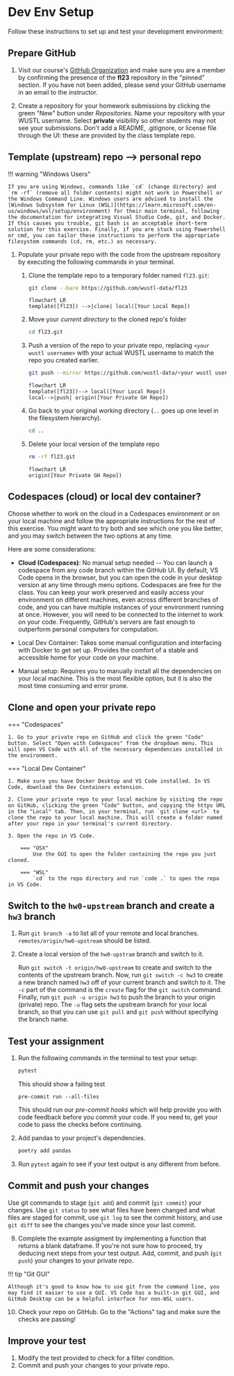 # Dev Env Setup

Follow these instructions to set up and test your development environment:

## Prepare GitHub

1. Visit our course's [GitHub Organization](https://github.com/wustl-data) and make sure you are a member by confirming the presence of the **fl23** repository in the "pinned" section. If you have not been added, please send your GitHub username in an email to the instructor.

2. Create a repository for your homework submissions by clicking the green "New" button under *Repositories*. Name your repository with your WUSTL username. Select **private** visibility so other students may not see your submissions. Don't add a README, .gitignore, or license file through the UI: these are provided by the class template repo.

## Template (upstream) repo --> personal repo


!!! warning "Windows Users"

    If you are using Windows, commands like `cd` (change directory) and `rm -rf` (remove all folder contents) might not work in Powershell or the Windows Command Line. Windows users are advised to install the [Windows Subsystem for Linux (WSL)](https://learn.microsoft.com/en-us/windows/wsl/setup/environment) for their main terminal, following the documentation for integrating Visual Studio Code, git, and Docker. If this causes you trouble, git bash is an acceptable short-term solution for this exercise. Finally, if you are stuck using Powershell or cmd, you can tailor these instructions to perform the appropriate filesystem commands (cd, rm, etc.) as necessary.

1. Populate your private repo with the code from the upstream repository by executing the following commands in your terminal.

    1. Clone the template repo to a temporary folder named `fl23.git`:

        ```bash
        git clone --bare https://github.com/wustl-data/fl23
        ```

        ```mermaid
        flowchart LR
        template([fl23]) -->|clone| local([Your Local Repo])
        ```

    2.  Move your _current directory_ to the cloned repo's folder

        ```bash
        cd fl23.git
        ```

    3.  Push a version of the repo to your private repo, replacing `<your wustl username>` with your actual WUSTL username to match the repo you created earlier.

        ```bash
        git push --mirror https://github.com/wustl-data/<your wustl username>
        ```

        ```mermaid
        flowchart LR
        template([fl23])--> local([Your Local Repo])
        local-->|push| origin([Your Private GH Repo])
        ```

    4.  Go back to your original working directory (`..` goes up one level in the filesystem hierarchy).

        ```bash
        cd ..
        ```

    5.  Delete your local version of the template repo

        ```bash
        rm -rf fl23.git
        ```

        ```mermaid
        flowchart LR
        origin([Your Private GH Repo])
        ```

## Codespaces (cloud) or local dev container?

Choose whether to work on the cloud in a Codespaces environment or on your local machine and follow the appropriate instructions for the rest of this exercise. You might want to try both and see which one you like better, and you may switch between the two options at any time.

Here are some considerations:

- **Cloud (Codespaces)**: No manual setup needed -- You can launch a codespace from any code branch within the GitHub UI. By default, VS Code opens in the browser, but you can open the code in your desktop version at any time through menu options. Codespaces are free for the class. You can keep your work preserved and easily access your environment on different machines, even across different branches of code, and you can have multiple instances of your environment running at once. However, you will need to be connected to the internet to work on your code. Frequently, GitHub's servers are fast enough to outperform personal computers for computation.

- Local Dev Container: Takes some manual configuration and interfacing with Docker to get set up. Provides the comfort of a stable and accessible home for your code on your machine.

- Manual setup: Requires you to manually install all the dependencies on your local machine. This is the most flexible option, but it is also the most time consuming and error prone.

## Clone and open your private repo

=== "Codespaces"

    1. Go to your private repo on GitHub and click the green "Code" button. Select "Open with Codespaces" from the dropdown menu. This will open VS Code with all of the necessary dependencies installed in the environment.

=== "Local Dev Container"

    1. Make sure you have Docker Desktop and VS Code installed. In VS Code, download the Dev Containers extension.

    2. Clone your private repo to your local machine by visiting the repo on GitHub, clicking the green "Code" button, and copying the https URL in the "Local" tab. Then, in your terminal, run `git clone <url>` to clone the repo to your local machine. This will create a folder named after your repo in your terminal's current directory.

    3. Open the repo in VS Code.

        === "OSX"
            Use the GUI to open the folder containing the repo you just cloned.

        === "WSL"
            `cd` to the repo directory and run `code .` to open the repo in VS Code.

## Switch to the `hw0-upstream` branch and create a `hw3` branch

1. Run `git branch -a` to list all of your remote and local branches. `remotes/origin/hw0-upstream` should be listed.
2. Create a local version of the `hw0-upstram` branch and switch to it.

    Run `git switch -t origin/hw0-upstream` to create and switch to the contents of the upstream branch. Now, run `git switch -c hw3` to create a new branch named `hw3` off of your current branch and switch to it. The `-c` part of the command is the `create` flag for the `git switch` command. Finally, run `git push -u origin hw3` to push the branch to your origin (private) repo. The `-u` flag sets the upstream branch for your local branch, so that you can use `git pull` and `git push` without specifying the branch name.

## Test your assignment

1. Run the following commands in the terminal to test your setup:

    ```bash
    pytest
    ```

    This should show a failing test

    ```
    pre-commit run --all-files

    ```

    This should run our _pre-commit hooks_ which will help provide you with code feedback before you commit your code. If you need to, get your code to pass the checks before continuing.

2. Add pandas to your project's dependencies.

    ```bash
    poetry add pandas
    ```

3. Run `pytest` again to see if your test output is any different from before.

## Commit and push your changes

Use git commands to stage (`git add`) and commit (`git commit`) your changes. Use `git status` to see what files have been changed and what files are staged for commit, use `git log` to see the commit history, and use `git diff` to see the changes you've made since your last commit.


9. Complete the example assigment by implementing a function that returns a blank dataframe. If you're not sure how to proceed, try deducing next steps from your test output. Add, commit, and push (`git push`) your changes  to your private repo.

!!! tip "Git GUI"

    Although it's good to know how to use git from the command line, you may find it easier to use a GUI. VS Code has a built-in git GUI, and GitHub Desktop can be a helpful interface for non-WSL users.

10. Check your repo on GitHub. Go to the "Actions" tag and make sure the checks are passing!

## Improve your test

1. Modify the test provided to check for a filter condition.
2. Commit and push your changes to your private repo.
